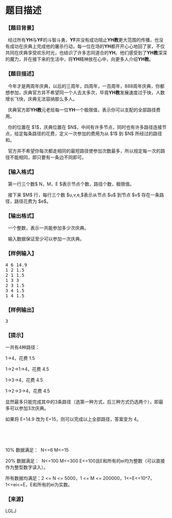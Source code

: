 # 题目描述


<h3>
【题目背景】
</h3>
<p>
  经过所有<strong>YH</strong>与<strong>YF</strong>的斗智斗勇，<strong>YF</strong>并没有成功阻止<strong>YH教</strong>更大范围的传播，也没有成功在庆典上完成他的屠杀行动，每一位在场的<strong>YH</strong>都开开心心地回了家，不仅共同在庆典享受欢乐时光，也结识了许多志同道合的<strong>YH</strong>。他们感受到了<strong>YH</strong><strong>教</strong>深深的魔力，并在接下来的生活中，将<strong>YH</strong>精神放在心中，向更多人介绍<strong>YH教</strong>。
</p>
<h3>
【题目描述】
</h3>
<p>
  今年才是两周年庆典，以后的三周年，四周年，一百周年，888周年庆典，你都想参加，庆典官方并不希望同一个人去太多次，毕竟<strong>YH教</strong>发展速度过于快，人数增长飞快，庆典无法容纳那么多人。
</p>
<p>
  庆典官方即<strong>YH教</strong>元老给每一位<strong>YH</strong>一个极限值，表示你可以支配的全部路径费用。
</p>
<p>
  你的位置在 $1$，庆典位置在 $N$，中间有许多节点，同时也有许多路径连接节点，给定每条路径的花费，定义一次参加的费用为从 $1$ 到 $N$ 所经过的路径和。
</p>
<p>
  官方并不希望你每次都走相同的最短路径使参加次数最多，所以规定每一次的路径不能相同，即只要有一条边不同即可。
</p>
<h3>
【输入格式】
</h3>
<p>
  第一行三个数$ N，M，E $表示节点个数，路径个数，极限值。
</p>
<p>
  接下来 $M$ 行，每行三个数 $u,v,e,$表示从节点 $u$ 到节点 $v$ 存在一条路径，路径花费为 $e$。
</p>
<h3>
【输出格式】
</h3>
<p>
  一个整数，表示一共能参加多少次庆典。
</p>
<p>
  输入数据保证至少可以参加一次庆典。
</p>
<h3>
【样例输入】
</h3>
<pre>4 6 14.9
1 2 1.5
2 1 1.5
1 3 3
2 3 1.5
3 4 1.5
1 4 1.5
</pre>
<h3>
【样例输出】
</h3>
<pre>3</pre>
<h3>
【提示】
</h3>
<p>
一共有4种路径：
</p>
<p>
1-&gt;4，花费 1.5
</p>
<p>
1-&gt;2-&gt;1-&gt;4，花费 4.5
</p>
<p>
1-&gt;3-&gt;4，花费 4.5
</p>
<p>
1-&gt;2-&gt;3-&gt;4，花费 4.5
</p>
<p>
显然最多只能完成其中的3条路径（选第一种方式，后三种方式仍选两个），即最多可以参加3次庆典。
</p>
<p>
如果将 E=14.9 改为 E=15，则可以完成以上全部路径，答案变为 4。
</p>
<p>
<br/>
</p>
<p>
<br/>
</p>
<p>
10% 数据满足：  N&lt;=6 M&lt;=15
</p>
<p>
20% 数据满足：  N&lt;=100 M&lt;=300 E&lt;=100且E和所有的ei均为整数（可以直接作为整型数字读入）。
</p>
<p>
所有数据均满足：2 &lt;= N &lt;= 5000，1 &lt;= M &lt;= 200000，1&lt;=E&lt;=10^7，1&lt;=ei&lt;=E，E和所有的ei为实数。
</p>
<h3>
【来源】
</h3>
<p>
LGLJ
</p>

